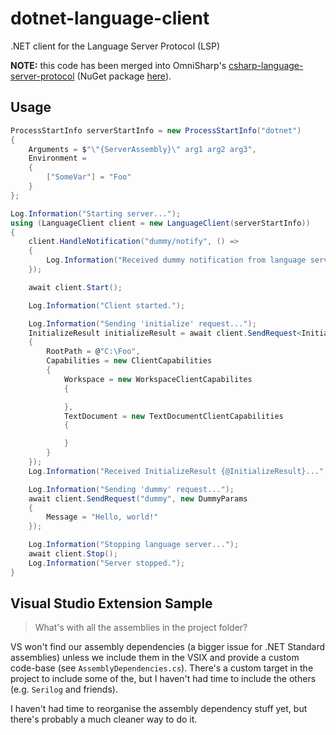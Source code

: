 # dotnet-language-client
.NET client for the Language Server Protocol (LSP)

**NOTE:** this code has been merged into OmniSharp's [csharp-language-server-protocol](https://github.com/OmniSharp/csharp-language-server-protocol/tree/master/src/Client) (NuGet package [here](https://www.nuget.org/packages/OmniSharp.Extensions.LanguageClient/)).

## Usage

```csharp
ProcessStartInfo serverStartInfo = new ProcessStartInfo("dotnet")
{
    Arguments = $"\"{ServerAssembly}\" arg1 arg2 arg3",
    Environment =
    {
        ["SomeVar"] = "Foo"
    }
};

Log.Information("Starting server...");
using (LanguageClient client = new LanguageClient(serverStartInfo))
{
    client.HandleNotification("dummy/notify", () =>
    {
        Log.Information("Received dummy notification from language server.");
    });

    await client.Start();

    Log.Information("Client started.");

    Log.Information("Sending 'initialize' request...");
    InitializeResult initializeResult = await client.SendRequest<InitializeResult>("initialize", new InitializeParams
    {
        RootPath = @"C:\Foo",
        Capabilities = new ClientCapabilities
        {
            Workspace = new WorkspaceClientCapabilites
            {

            },
            TextDocument = new TextDocumentClientCapabilities
            {

            }
        }
    });
    Log.Information("Received InitializeResult {@InitializeResult}...", initializeResult);

    Log.Information("Sending 'dummy' request...");
    await client.SendRequest("dummy", new DummyParams
    {
        Message = "Hello, world!"
    });

    Log.Information("Stopping language server...");
    await client.Stop();
    Log.Information("Server stopped.");
}
```

## Visual Studio Extension Sample

> What's with all the assemblies in the project folder?

VS won't find our assembly dependencies (a bigger issue for .NET Standard assemblies) unless we include them in the VSIX and provide a custom code-base (see `AssemblyDependencies.cs`).
There's a custom target in the project to include some of the, but I haven't had time to include the others (e.g. `Serilog` and friends).

I haven't had time to reorganise the assembly dependency stuff yet, but there's probably a much cleaner way to do it.
